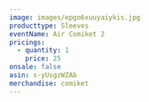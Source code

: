 ```yaml
---
image: images/epgo6xuuyaiykis.jpg
producttype: Sleeves
eventName: Air Comiket 2
pricings:
  - quantity: 1
    price: 25
onsale: false
asin: s-yUsgzWZAb
merchandise: comiket
---
```

